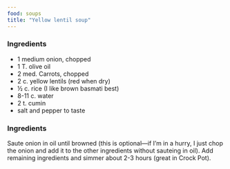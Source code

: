 ```yaml
---
food: soups
title: "Yellow lentil soup"
---
```


### Ingredients

- 1 medium onion, chopped
- 1 T. olive oil
- 2 med. Carrots, chopped
- 2 c. yellow lentils (red when dry)
- ½ c. rice (I like brown basmati best)
- 8-11 c. water
- 2 t. cumin
- salt and pepper to taste

### Ingredients

Saute onion in oil until browned (this is optional—if I’m in a hurry, I just chop the onion and add it to the other ingredients without sauteing in oil). Add remaining ingredients and simmer about 2-3 hours (great in Crock Pot).
